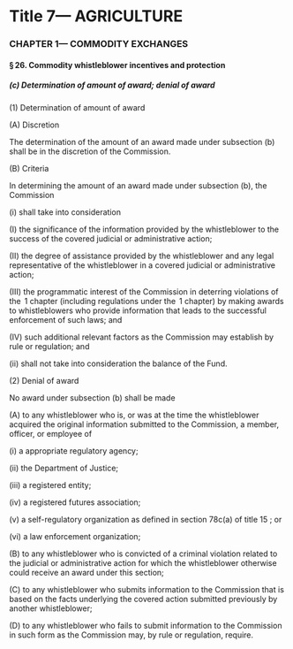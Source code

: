 
# Title 7— AGRICULTURE
### CHAPTER 1— COMMODITY EXCHANGES
#### § 26. Commodity whistleblower incentives and protection
##### (c) Determination of amount of award; denial of award

(1) Determination of amount of award

(A) Discretion

The determination of the amount of an award made under subsection (b) shall be in the discretion of the Commission.

(B) Criteria

In determining the amount of an award made under subsection (b), the Commission

(i) shall take into consideration

(I) the significance of the information provided by the whistleblower to the success of the covered judicial or administrative action;

(II) the degree of assistance provided by the whistleblower and any legal representative of the whistleblower in a covered judicial or administrative action;

(III) the programmatic interest of the Commission in deterring violations of the  1 chapter (including regulations under the  1 chapter) by making awards to whistleblowers who provide information that leads to the successful enforcement of such laws; and

(IV) such additional relevant factors as the Commission may establish by rule or regulation; and

(ii) shall not take into consideration the balance of the Fund.

(2) Denial of award

No award under subsection (b) shall be made

(A) to any whistleblower who is, or was at the time the whistleblower acquired the original information submitted to the Commission, a member, officer, or employee of

(i) a appropriate regulatory agency;

(ii) the Department of Justice;

(iii) a registered entity;

(iv) a registered futures association;

(v) a self-regulatory organization as defined in section 78c(a) of title 15 ; or

(vi) a law enforcement organization;

(B) to any whistleblower who is convicted of a criminal violation related to the judicial or administrative action for which the whistleblower otherwise could receive an award under this section;

(C) to any whistleblower who submits information to the Commission that is based on the facts underlying the covered action submitted previously by another whistleblower;

(D) to any whistleblower who fails to submit information to the Commission in such form as the Commission may, by rule or regulation, require.
